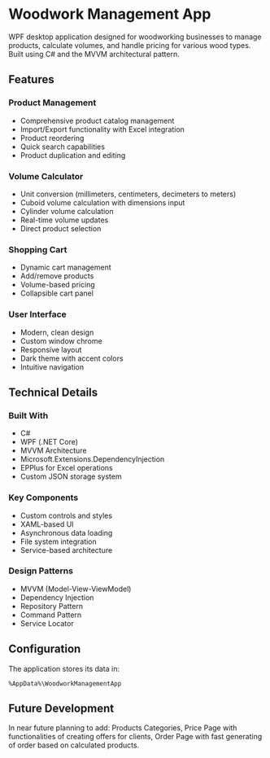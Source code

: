 # Woodwork Management App

WPF desktop application designed for woodworking businesses to manage products, calculate volumes, and handle pricing for various wood types. Built using C# and the MVVM architectural pattern.

## Features

### Product Management
- Comprehensive product catalog management  
- Import/Export functionality with Excel integration  
- Product reordering  
- Quick search capabilities  
- Product duplication and editing  

### Volume Calculator
- Unit conversion (millimeters, centimeters, decimeters to meters)  
- Cuboid volume calculation with dimensions input  
- Cylinder volume calculation  
- Real-time volume updates  
- Direct product selection

### Shopping Cart
- Dynamic cart management  
- Add/remove products  
- Volume-based pricing  
- Collapsible cart panel   

### User Interface
- Modern, clean design  
- Custom window chrome  
- Responsive layout  
- Dark theme with accent colors  
- Intuitive navigation  

## Technical Details

### Built With
- C#  
- WPF (.NET Core)  
- MVVM Architecture  
- Microsoft.Extensions.DependencyInjection  
- EPPlus for Excel operations  
- Custom JSON storage system  

### Key Components
- Custom controls and styles  
- XAML-based UI  
- Asynchronous data loading  
- File system integration  
- Service-based architecture  

### Design Patterns
- MVVM (Model-View-ViewModel)  
- Dependency Injection  
- Repository Pattern  
- Command Pattern  
- Service Locator  

## Configuration
The application stores its data in:
```
%AppData%\WoodworkManagementApp
```

## Future Development
In near future planning to add: Products Categories, Price Page with functionalities of creating offers for clients, Order Page with fast generating of order based on calculated products.
